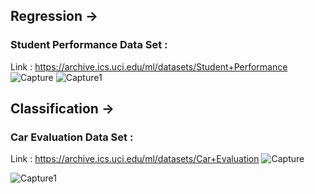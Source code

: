 
## Regression -> 

### Student Performance Data Set : 
Link : https://archive.ics.uci.edu/ml/datasets/Student+Performance
![Capture](https://user-images.githubusercontent.com/63875409/104810112-af64a480-5818-11eb-90b2-8ea6e47a9431.PNG)
![Capture1](https://user-images.githubusercontent.com/63875409/104810163-f18de600-5818-11eb-84bb-3dbbbe0f6a6c.PNG)


## Classification ->

### Car Evaluation Data Set :
Link : https://archive.ics.uci.edu/ml/datasets/Car+Evaluation
![Capture](https://user-images.githubusercontent.com/63875409/104810358-fef7a000-5819-11eb-9589-0e9e34f84c2e.PNG)

![Capture1](https://user-images.githubusercontent.com/63875409/104810361-028b2700-581a-11eb-868e-8f6f7a98529d.PNG)
